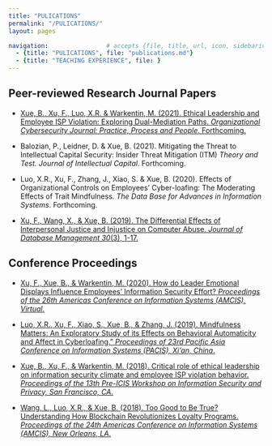 ```yaml
---
title: "PULICATIONS"
permalink: "/PULICATIONS/"
layout: pages

navigation:                # accepts {file, title, url, icon, sidebaricon}
  - {title: "PULICATIONS", file: "publications.md"}
  - {title: "TEACHING EXPERIENCE", file: }
---
```


## Peer-reviewed Research Journal Papers

- [Xue, B., Xu, F., Luo, X.R. & Warkentin, M. (2021). Ethical Leadership and Employee ISP Violation: Exploring Dual-Mediation Paths. _Organizational Cybersecurity Journal: Practice, Process and People_. Forthcoming.](https://www.emerald.com/insight/content/doi/10.1108/OCJ-02-2021-0002/full/html)

- Balozian, P., Leidner, D. & Xue, B. (2021). Mitigating the Threat to Intellectual Capital Security: Insider Threat Mitigation (ITM) _Theory and Test. Journal of Intellectual Capital_. Forthcoming.

- Luo, X.R., Xu, F., Zhang, J., Xiao, S. & Xue, B. (2020). Effects of Organizational Controls on Employees’ Cyber-loafing: The Moderating Effects of Trait Mindfulness. _The Data Base for Advances in Information Systems_. Forthcoming.

- [Xu, F., Wang, X., & Xue, B. (2019). The Differential Effects of Interpersonal Justice and Injustice on Computer Abuse. _Journal of Database Management 30_(3), 1-17.](https://www.igi-global.com/gateway/article/full-text-pdf/234275&riu=true)


## Conference Proceedings

- [Xu, F., Xue, B., & Warkentin, M. (2020). How do Leader Emotional Displays Influence Employees’ Information Security Effort? _Proceedings of the 26th Americas Conference on Information Systems (AMCIS), Virtual._](https://core.ac.uk/download/pdf/326836554.pdf)

- [Luo, X.R., Xu, F., Xiao, S., Xue, B., & Zhang, J. (2019). Mindfulness Matters: An Exploratory Study of its Effects on Behavioral Automaticity and Affect in Cyberloafing.” _Proceedings of 23rd Pacific Asia Conference on Information Systems (PACIS), Xi’an, China_.](https://aisel.aisnet.org/pacis2019/61/)

- [Xue, B., Xu, F., & Warkentin, M. (2018). Critical role of ethical leadership on information security climate and employee ISP violation behavior. _Proceedings of the 13th Pre-ICIS Workshop on Information Security and Privacy, San Francisco, CA_.](https://www.albany.edu/wwwres/wisp/papers/WISP2018_paper_23.pdf)

- [Wang, L., Luo, X.R., & Xue, B. (2018). Too Good to Be True? Understanding How Blockchain Revolutionizes Loyalty Programs. _Proceedings of the 24th Americas Conference on Information Systems (AMCIS), New Orleans, LA_.](https://www.researchgate.net/profile/Robert-Luo-4/publication/331233478_Too_Good_to_Be_True_Understanding_How_Blockchain_Revolutionizes_Loyalty_Programs_Completed_Research/links/5c7ebe78299bf1268d3cc680/Too-Good-to-Be-True-Understanding-How-Blockchain-Revolutionizes-Loyalty-Programs-Completed-Research.pdf)

